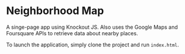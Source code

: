 # Neighborhood Map

A singe-page app using Knockout JS. Also uses the Google Maps and Foursquare
APIs to retrieve data about nearby places.

To launch the application, simply clone the project and run `index.html`.
